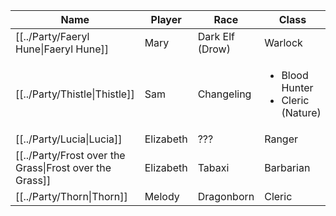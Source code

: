 
| Name                                                    | Player    | Race            | Class                                                  |
| ------------------------------------------------------- | --------- | --------------- | ------------------------------------------------------ |
| [[../Party/Faeryl Hune\|Faeryl Hune]]                   | Mary      | Dark Elf (Drow) | Warlock                                                |
| [[../Party/Thistle\|Thistle]]                           | Sam       | Changeling      | <ul><li>Blood Hunter</li><li>Cleric (Nature)</li></ul> |
| [[../Party/Lucia\|Lucia]]                               | Elizabeth | ???             | Ranger                                                 |
| [[../Party/Frost over the Grass\|Frost over the Grass]] | Elizabeth | Tabaxi          | Barbarian                                              |
| [[../Party/Thorn\|Thorn]]                               | Melody    | Dragonborn      | Cleric                                                 |
